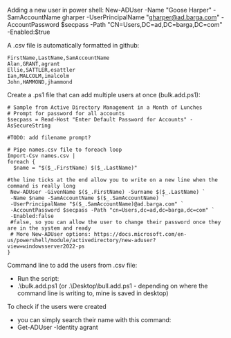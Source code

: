 Adding a new user in power shell:
New-ADUser -Name "Goose Harper" -SamAccountName gharper -UserPrincipalName "gharper@ad.barga.com" -AccountPassword $secpass -Path "CN=Users,DC=ad,DC=barga,DC=com" -Enabled:$true

A .csv file is automatically formatted in github:
```
FirstName,LastName,SamAccountName
Alan,GRANT,agrant
Ellie,SATTLER,esattler
Ian,MALCOLM,imalcolm
John,HAMMOND,jhammond
```

Create a .ps1 file that can add multiple users at once (bulk.add.ps1):
```
# Sample from Active Directory Management in a Month of Lunches
# Prompt for password for all accounts
$secpass = Read-Host "Enter Default Password for Accounts" -AsSecureString

#TODO: add filename prompt?

# Pipe names.csv file to foreach loop
Import-Csv names.csv |
foreach {
  $name = "$($_.FirstName) $($_.LastName)"

#the line ticks at the end allow you to write on a new line when the command is really long
 New-ADUser -GivenName $($_.FirstName) -Surname $($_.LastName) `
 -Name $name -SamAccountName $($_.SamAccountName) `
 -UserPrincipalName "$($_.SamAccountName)@ad.barga.com" `
 -AccountPassword $secpass -Path "cn=Users,dc=ad,dc=barga,dc=com" `
 -Enabled:false
 #false, so you can allow the user to change their password once they are in the system and ready
 # More New-ADUser options: https://docs.microsoft.com/en-us/powershell/module/activedirectory/new-aduser?view=windowsserver2022-ps
}
```
Command line to add the users from .csv file:
  - Run the script:
  - .\bulk.add.ps1 (or .\Desktop\bull.add.ps1 - depending on where the command line is writing to, mine is saved in desktop)

To check if the users were created
  - you can simply search their name with this command:
  - Get-ADUser -Identity agrant
